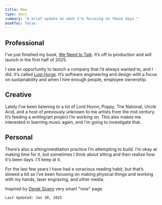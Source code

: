 ```yaml
---
title: Now
type: docs
summary: "A brief update on what I'm focusing on these days."
bookToc: false
---
```



## Professional
I’ve just finished my book, [We Need to Talk](/we-need-to-talk). It’s off to production and will launch in the first half of 2025. 

I saw an opportunity to launch a company that I’d always wanted to, and I did. It’s called [Lost Horse](/lost-horse). It’s software engineering and design with a focus on sustainability and when I hire enough people, employee ownership. 

## Creative
Lately I’ve been listening to a lot of Lord Huron, Poppy, The National, Uncle Acid, and a host of previously unknown to me artists from the mid century. It’s feeding a writing/art project I’m working on. This also makes me interested in learning music again, and I'm going to investigate that. 

## Personal
There’s also a sitting/meditation practice I’m attempting to build. I’m okay at making time for it, but sometimes I think about sitting and then realize how it's been days. I'll keep at it.

For the last few years I have had a voracious reading habit, but that’s slowed a bit as I’ve been focusing on making physical things and working with my hands, laser engraving, and other media.

Inspired by [Derek Sivers](https://sive.rs/nowff) very smart "now" page.

`Last Updated: Jan 30, 2025`
